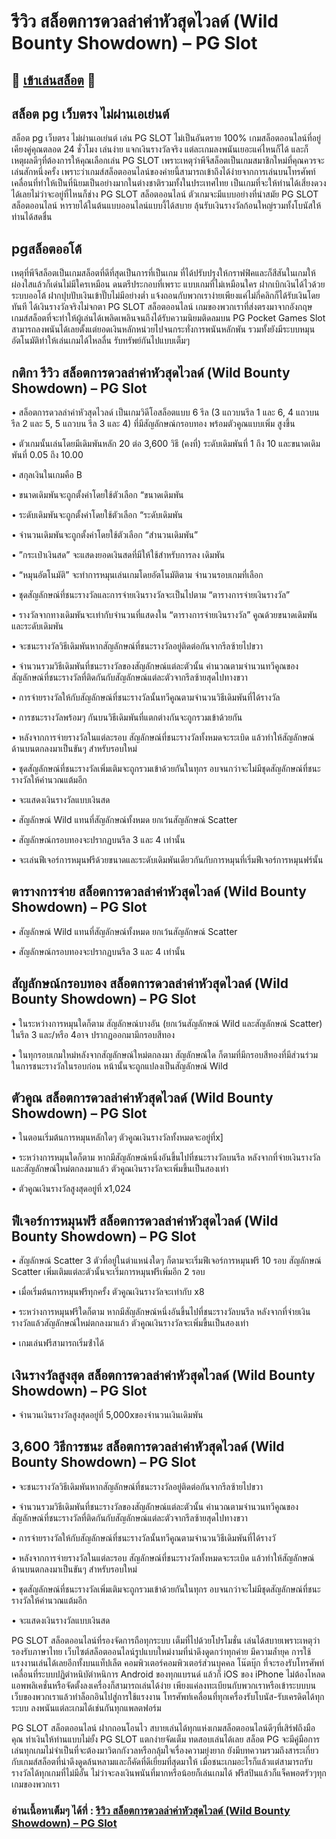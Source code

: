 # รีวิว สล็อตการดวลล่าค่าหัวสุดไวลด์ (Wild Bounty Showdown) – PG Slot

## 🎰 [เข้าเล่นสล็อต](https://bit.ly/3ryTLaH) 🎰

## สล็อต pg เว็บตรง ไม่ผ่านเอเย่นต์
สล็อต pg เว็บตรง ไม่ผ่านเอเย่นต์ เล่น PG SLOT ไม่เป็นอันตราย 100% เกมสล็อตออนไลน์ที่อยู่เคียงคู่คุณตลอด 24 ชั่วโมง เล่นง่าย แจกเงินรางวัลจริง แต่ละเกมลงพนันเยอะแค่ไหนก็ได้ และก็เหตุผลดีๆที่ต้องการให้คุณเลือกเล่น PG SLOT เพราะเหตุว่าพีจีสล็อตเป็นเกมสมาชิกใหม่ที่คุณควรจะเล่นสักหนึ่งครั้ง เพราะว่าเกมส์สล็อตออนไลน์ของค่ายนี้สามารถเข้าถึงได้ง่ายจากการเล่นบนโทรศัพท์เคลื่อนที่ทำให้เป็นที่นิยมเป็นอย่างมากในต่างชาติรวมทั้งในประเทศไทย เป็นเกมที่จะให้ท่านได้เสี่ยงดวงได้เลยไม่ว่าจะอยู่ที่ไหนก็ช่าง PG SLOT สล็อตออนไลน์ ตัวเกมจะมีแบบอย่างที่นำสมัย PG SLOT สล็อตออนไลน์ หารายได้ในต้นแบบออนไลน์แบบงี้ได้สบาย ลุ้นรับเงินรางวัลก้อนใหญ่รวมทั้งโบนัสให้ท่านได้สดชื่น

## pgสล็อตออโต้
เหตุที่พีจีสล็อตเป็นเกมสล็อตที่ดีที่สุดเป็นการที่เป็นเกม ที่ได้ปรับปรุงให้กราฟฟิคและก็สีสันในเกมให้ผ่องใสแล้วก็เด่นไม่มีใครเหมือน ดนตรีประกอบที่เพราะ แบบเกมที่ไม่เหมือนใคร ฝากเบิกเงินได้ไวด้วยระบบออโต้ ฝากปุบปับเงินเข้าปั๊บไม่มีอย่างต่ำ แจ้งถอนกับพวกเราง่ายเพียงแค่ไม่กี่คลิกก็ได้รับเงินโดยทันที ได้เงินรางวัลจริงไม่จกตา PG SLOT สล็อตออนไลน์ เกมของพวกเราที่ส่งตรงมาจากอังกฤษ เกมส์สล็อตที่จะทำให้ผู้เล่นได้เพลิดเพลินจนถึงได้รับความนิยมติดลมบน PG Pocket Games Slot สามารถลงพนันได้เลยตั้งแต่ยอดเงินหลักหน่วยไปจนกระทั่งการพนันหลักพัน รวมทั้งยังมีระบบหมุนอัตโนมัติทำให้เล่นเกมได้ไหลลื่น รับทรัพย์กันไปแบบเต็มๆ

## กติกา รีวิว สล็อตการดวลล่าค่าหัวสุดไวลด์ (Wild Bounty Showdown) – PG Slot

• สล็อตการดวลล่าค่าหัวสุดไวลด์ เป็นเกมวิดีโอสล็อตแบบ 6 รีล (3 แถวบนรีล 1 และ 6, 4 แถวบนรีล 2 และ 5, 5 แถวบน รีล 3 และ 4) ที่มีสัญลักษณ์กรอบทอง พร้อมตัวคูณแบบเพิ่ม สูงขึ้น

• ตัวเกมนั้นเล่นโดยมีเดิมพันหลัก 20 ต่อ 3,600 วิธี (คงที่) ระดับเดิมพันที่ 1 ถึง 10 และขนาดเดิมพันที่ 0.05 ถึง 10.00

• สกุลเงินในเกมคือ B

• ขนาดเดิมพันจะถูกตั้งค่าโดยใช้ตัวเลือก “ขนาดเดิมพัน

• ระดับเดิมพันจะถูกตั้งค่าโดยใช้ตัวเลือก “ระดับเดิมพัน

• จํานวนเดิมพันจะถูกตั้งค่าโดยใช้ตัวเลือก “สํานวนเดิมพัน”

• ”กระเป๋าเงินสด” จะแสดงยอดเงินสดที่มีให้ใช้สําหรับการลง เดิมพัน

• “หมุนอัตโนมัติ” จะทําการหมุนเล่นเกมโดยอัตโนมัติตาม จํานวนรอบเกมที่เลือก

• ชุดสัญลักษณ์ที่ชนะรางวัลและการจ่ายเงินรางวัลจะเป็นไปตาม “ตารางการจ่ายเงินรางวัล”

• รางวัลจากทางเดิมพันจะเท่ากับจํานวนที่แสดงใน “ตารางการจ่ายเงินรางวัล” คูณด้วยขนาดเดิมพันและระดับเดิมพัน

• จะชนะรางวัลวิธีเดิมพันหากสัญลักษณ์ที่ชนะรางวัลอยู่ติดต่อกันจากรีลซ้ายไปขวา

• จํานวนรวมวิธีเดิมพันที่ชนะรางวัลของสัญลักษณ์แต่ละตัวนั้น คํานวณตามจํานวนทวีคูณของสัญลักษณ์ที่ชนะรางวัลที่ติดกันกับสัญลักษณ์แต่ละตัวจากรีลซ้ายสุดไปทางขวา

• การจ่ายรางวัลให้กับสัญลักษณ์ที่ชนะรางวัลนั้นทวีคูณตามจํานวนวิธีเดิมพันที่ได้รางวัล

• การชนะรางวัลพร้อมๆ กันบนวิธีเดิมพันที่แตกต่างกันจะถูกรวมเข้าด้วยกัน

• หลังจากการจ่ายรางวัลในแต่ละรอบ สัญลักษณ์ที่ชนะรางวัลทั้งหมดจะระเบิด แล้วทําให้สัญลักษณ์ด้านบนตกลงมาเป็นขันๆ สําหรับรอบใหม่

• ชุดสัญลักษณ์ที่ชนะรางวัลเพิ่มเติมจะถูกรวมเข้าด้วยกันในทุกร อบจนกว่าจะไม่มีชุดสัญลักษณ์ที่ชนะรางวัลให้คํานวณแต้มอีก

• จะแสดงเงินรางวัลแบบเงินสด

• สัญลักษณ์ Wild แทนที่สัญลักษณ์ทั้งหมด ยกเว้นสัญลักษณ์ Scatter

• สัญลักษณ์กรอบทองจะปรากฏบนรีล 3 และ 4 เท่านั้น

• จะเล่นฟีเจอร์การหมุนฟรีด้วยขนาดและระดับเดิมพันเดียวกันกับการหมุนที่เริ่มฟีเจอร์การหมุนฟร์นั้น

## ตารางการจ่าย สล็อตการดวลล่าค่าหัวสุดไวลด์ (Wild Bounty Showdown) – PG Slot

• สัญลักษณ์ Wild แทนที่สัญลักษณ์ทั้งหมด ยกเว้นสัญลักษณ์ Scatter

• สัญลักษณ์กรอบทองจะปรากฏบนรีล 3 และ 4 เท่านั้น

## สัญลักษณ์กรอบทอง สล็อตการดวลล่าค่าหัวสุดไวลด์ (Wild Bounty Showdown) – PG Slot

• ในระหว่างการหมุนใดก็ตาม สัญลักษณ์บางอัน (ยกเว้นสัญลักษณ์ Wild และสัญลักษณ์ Scatter) ในรีล 3 และ/หรือ 4อาจ ปรากฏออกมามีกรอบสีทอง

• ในทุกรอบเกมใหม่หลังจากสัญลักษณ์ใหม่ตกลงมา สัญลักษณ์ใด ก็ตามที่มีกรอบสีทองที่มีส่วนร่วมในการชนะรางวัลในรอบก่อน หน้านั้นจะถูกแปลงเป็นสัญลักษณ์ Wild

## ตัวคูณ สล็อตการดวลล่าค่าหัวสุดไวลด์ (Wild Bounty Showdown) – PG Slot

• ในตอนเริ่มต้นการหมุนหลักใดๆ ตัวคูณเงินรางวัลทั้งหมดจะอยู่ที่x]

• ระหว่างการหมุนใดก็ตาม หากมีสัญลักษณ์หนึ่งอันขึ้นไปที่ชนะรางวัลบนรีล หลังจากที่จ่ายเงินรางวัลและสัญลักษณ์ใหม่ตกลงมาแล้ว ตัวคูณเงินรางวัลจะเพิ่มขึ้นเป็นสองเท่า

• ตัวคูณเงินรางวัลสูงสุดอยู่ที่ x1,024

## ฟีเจอร์การหมุนฟรี สล็อตการดวลล่าค่าหัวสุดไวลด์ (Wild Bounty Showdown) – PG Slot

• สัญลักษณ์ Scatter 3 ตัวที่อยู่ในตําแหน่งใดๆ ก็ตามจะเริ่มฟีเจอร์การหมุนฟรี 10 รอบ สัญลักษณ์ Scatter เพิ่มเติมแต่ละตัวนั้นจะเริ่มการหมุนฟรีเพิ่มอีก 2 รอบ

• เมื่อเริ่มต้นการหมุนฟรีทุกครั้ง ตัวคูณเงินรางวัลจะเท่ากับ x8

• ระหว่างการหมุนฟรีใดก็ตาม หากมีสัญลักษณ์หนึ่งอันขึ้นไปที่ชนะรางวัลบนรีล หลังจากที่จ่ายเงินรางวัลแล้วสัญลักษณ์ใหม่ตกลงมาแล้ว ตัวคูณเงินรางวัลจะเพิ่มขึ้นเป็นสองเท่า

• เกมเล่นฟรีสามารถเริ่มซ้ําได้

## เงินรางวัลสูงสุด สล็อตการดวลล่าค่าหัวสุดไวลด์ (Wild Bounty Showdown) – PG Slot

• จำนวนเงินรางวัลสูงสุดอยู่ที่ 5,000xของจำนวนเงินเดิมพัน

## 3,600 วิธีการชนะ สล็อตการดวลล่าค่าหัวสุดไวลด์ (Wild Bounty Showdown) – PG Slot

• จะชนะรางวัลวิธีเดิมพันหากสัญลักษณ์ที่ชนะรางวัลอยู่ติดต่อกันจากรีลซ้ายไปขวา

• จํานวนรวมวิธีเดิมพันที่ชนะรางวัลของสัญลักษณ์แต่ละตัวนั้น คํานวณตามจํานวนทวีคูณของสัญลักษณ์ที่ชนะรางวัลที่ติดกันกับสัญลักษณ์แต่ละตัวจากรีลซ้ายสุดไปทางขวา

• การจ่ายรางวัลให้กับสัญลักษณ์ที่ชนะรางวัลนั้นทวีคูณตามจํานวนวิธีเดิมพันที่ได้รางวั

• หลังจากการจ่ายรางวัลในแต่ละรอบ สัญลักษณ์ที่ชนะรางวัลทั้งหมดจะระเบิด แล้วทําให้สัญลักษณ์ด้านบนตกลงมาเป็นขันๆ สําหรับรอบใหม่

• ชุดสัญลักษณ์ที่ชนะรางวัลเพิ่มเติมจะถูกรวมเข้าด้วยกันในทุกร อบจนกว่าจะไม่มีชุดสัญลักษณ์ที่ชนะรางวัลให้คํานวณแต้มอีก

• จะแสดงเงินรางวัลแบบเงินสด

PG SLOT สล็อตออนไลน์ที่รองจัดการถือทุกระบบ เต็มที่ไปด้วยโปรโมชั่น เล่นได้สบายเพราะเหตุว่ารองรับภาษาไทย เว็บไซต์สล็อตออนไลน์รูปแบบใหม่งามที่น่าดึงดูดกว่าทุกค่าย มีความล้ำยุค การใช้แรงงานเล่นได้เลยอีกทั้งบนแท็ปเล็ต คอมพิวเตอร์คอมพิวเตอร์ส่วนบุคคล โน๊ตบุ๊ก ที่จะรองรับโทรศัพท์เคลื่อนที่ระบบปฏิตำหนิบัตำหนิการ Android ของทุกแบรนด์ แล้วก็ iOS ของ iPhone ไม่ต้องโหลดแอพพลิเคชั่นหรือจัดตั้งลงเครื่องก็สามารถเล่นได้ง่าย เพียงแค่ลงทะเบียนกับพวกเราหรือเข้าระบบบนเว็บของพวกเราแล้วทำล็อกอินไปสู่การใช้แรงงาน โทรศัพท์เคลื่อนที่ทุกเครื่องรับโบนัส-รับเครดิตได้ทุกระบบ ลงพนันแต่ละเกมได้เช่นกันทุกแพลตฟอร์ม

PG SLOT สล็อตออนไลน์ ฝากถอนโอนไว สบายเล่นได้ทุกแห่งเกมสล็อตออนไลน์ดีๆที่เสิร์ฟถึงมือคุณ ทำเงินให้ท่านแบบไม่ยั้ง PG SLOT แตกง่ายจัดเต็ม ทดสอบเล่นได้เลย สล็อต PG จะมีคู่มือการเล่นทุกเกมไม่จำเป็นที่จะต้องมาวิตกกังวลหรือกลุ้มใจเรื่องความยุ่งยาก ยังมีบทความรวมถึงสาระเกี่ยวกับเกมส์สล็อตที่น่าดึงดูดล้นหลามและก็คัดที่ดีเยี่ยมที่สุดมาให้ เมื่อชนะเกมอะไรก็แล้วแต่สามารถรับรางวัลได้ทุกเกมที่ไม่มีอั้น ไม่ว่าจะลงเงินพนันที่มากหรือน้อยก็เล่นเกมได้ ฟรีสปินแล้วก็แจ็คพอตรัวๆทุกเกมของพวกเรา

### อ่านเนื้อหาเต็มๆ ได้ที่ : [รีวิว สล็อตการดวลล่าค่าหัวสุดไวลด์ (Wild Bounty Showdown) – PG Slot](https://dingdong888.co/pg-slot/wild-bounty-showdown/)
